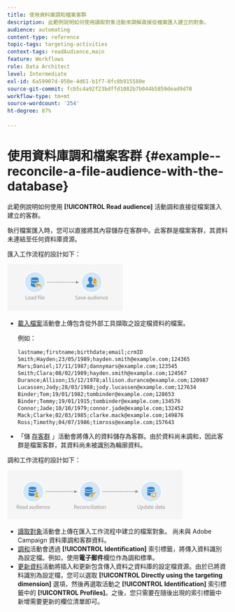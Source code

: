 ```yaml
---
title: 使用資料庫調和檔案客群
description: 此範例說明如何使用讀取對象活動來調解直接從檔案匯入建立的對象。
audience: automating
content-type: reference
topic-tags: targeting-activities
context-tags: readAudience,main
feature: Workflows
role: Data Architect
level: Intermediate
exl-id: 6a59907d-850e-4d61-b1f7-8fc8b915580e
source-git-commit: fcb5c4a92f23bdffd1082b7b044b5859dead9d70
workflow-type: tm+mt
source-wordcount: '254'
ht-degree: 87%

---
```


# 使用資料庫調和檔案客群 {#example--reconcile-a-file-audience-with-the-database}

此範例說明如何使用 **[!UICONTROL Read audience]** 活動調和直接從檔案匯入建立的客群。

執行檔案匯入時，您可以直接將其內容儲存在客群中。此客群是檔案客群，其資料未連結至任何資料庫資源。

匯入工作流程的設計如下：

![](assets/readaudience_activity_example3.png)

* [載入檔案](../../automating/using/load-file.md)活動會上傳包含從外部工具擷取之設定檔資料的檔案。

  例如：

  ```
  lastname;firstname;birthdate;email;crmID
  Smith;Hayden;23/05/1989;hayden.smith@example.com;124365
  Mars;Daniel;17/11/1987;dannymars@example.com;123545
  Smith;Clara;08/02/1989;hayden.smith@example.com;124567
  Durance;Allison;15/12/1978;allison.durance@example.com;120987
  Lucassen;Jody;28/03/1988;jody.lucassen@example.com;127634
  Binder;Tom;19/01/1982;tombinder@example.com;128653
  Binder;Tommy;19/01/1915;tombinder@example.com;134576
  Connor;Jade;10/10/1979;connor.jade@example.com;132452
  Mack;Clarke;02/03/1985;clarke.mack@example.com;149876
  Ross;Timothy;04/07/1986;timross@example.com;157643
  ```

* 「儲 [存客群](../../automating/using/save-audience.md) 」活動會將傳入的資料儲存為客群。由於資料尚未調和，因此客群是檔案客群，其資料尚未被識別為輪廓資料。

調和工作流程的設計如下：

![](assets/readaudience_activity_example2.png)

* [讀取對象](../../automating/using/read-audience.md)活動會上傳在匯入工作流程中建立的檔案對象。 尚未與 Adobe Campaign 資料庫調和客群資料。
* [調和](../../automating/using/reconciliation.md)活動會透過 **[!UICONTROL Identification]** 索引標籤，將傳入資料識別為設定檔。例如，使用&#x200B;**電子郵件**&#x200B;欄位作為調和標準。
* [更新資料](../../automating/using/update-data.md)活動將插入和更新包含傳入資料之資料庫的設定檔資源。由於已將資料識別為設定檔，您可以選取 **[!UICONTROL Directly using the targeting dimension]** 選項，然後再選取活動之 **[!UICONTROL Identification]** 索引標籤中的 **[!UICONTROL Profiles]**。之後，您只需要在隨後出現的索引標籤中新增需要更新的欄位清單即可。
